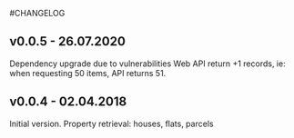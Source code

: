 #CHANGELOG

## v0.0.5 - 26.07.2020
Dependency upgrade due to vulnerabilities
Web API return +1 records, ie: when requesting 50 items, API returns 51.

## v0.0.4 - 02.04.2018

Initial version.
Property retrieval: houses, flats, parcels
